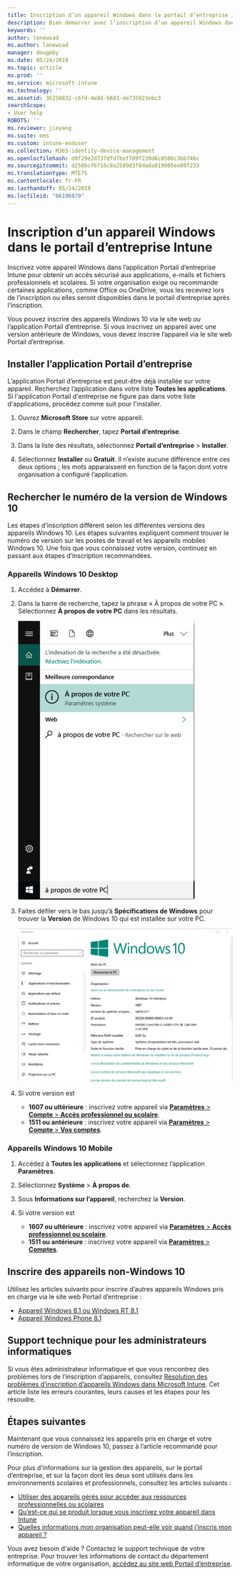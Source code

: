 ```yaml
---
title: Inscription d’un appareil Windows dans le portail d’entreprise Intune | Microsoft Docs
description: Bien démarrer avec l’inscription d’un appareil Windows dans le portail d’entreprise
keywords: ''
author: lenewsad
ms.author: lanewsad
manager: dougeby
ms.date: 05/24/2019
ms.topic: article
ms.prod: ''
ms.service: microsoft-intune
ms.technology: ''
ms.assetid: 36250832-c6fd-4e8d-b681-de735023ebc3
searchScope:
- User help
ROBOTS: ''
ms.reviewer: jieyang
ms.suite: ems
ms.custom: intune-enduser
ms.collection: M365-identity-device-management
ms.openlocfilehash: d9f29e2d737dfd7bef709f239d6c8506c3bb746c
ms.sourcegitcommit: d258bcf6716c8a2589d3f8dada819905ee80f233
ms.translationtype: MTE75
ms.contentlocale: fr-FR
ms.lasthandoff: 05/24/2019
ms.locfileid: "66196879"
---
```

# <a name="windows-device-enrollment-in-intune-company-portal"></a>Inscription d’un appareil Windows dans le portail d’entreprise Intune  

Inscrivez votre appareil Windows dans l’application Portail d’entreprise Intune pour obtenir un accès sécurisé aux applications, e-mails et fichiers professionnels et scolaires. Si votre organisation exige ou recommande certaines applications, comme Office ou OneDrive, vous les recevrez lors de l’inscription ou elles seront disponibles dans le portail d’entreprise après l’inscription.  

Vous pouvez inscrire des appareils Windows 10 via le site web *ou* l’application Portail d’entreprise. Si vous inscrivez un appareil avec une version antérieure de Windows, vous devez inscrire l’appareil via le site web Portail d’entreprise.  

## <a name="install-company-portal-app"></a>Installer l’application Portail d’entreprise  
L’application Portail d’entreprise est peut-être déjà installée sur votre appareil. Recherchez l’application dans votre liste __Toutes les applications__.  Si l'application Portail d'entreprise ne figure pas dans votre liste d'applications, procédez comme suit pour l'installer.  

1. Ouvrez **Microsoft Store** sur votre appareil.

2. Dans le champ **Rechercher**, tapez **Portail d’entreprise**.

3. Dans la liste des résultats, sélectionnez **Portail d’entreprise** > **Installer**.

4. Sélectionnez **Installer** ou **Gratuit**. Il n’existe aucune différence entre ces deux options ; les mots apparaissent en fonction de la façon dont votre organisation a configuré l’application.  

## <a name="find-windows-10-version-number"></a>Rechercher le numéro de la version de Windows 10  
Les étapes d’inscription diffèrent selon les différentes versions des appareils Windows 10. Les étapes suivantes expliquent comment trouver le numéro de version sur les postes de travail et les appareils mobiles Windows 10. Une fois que vous connaissez votre version, continuez en passant aux étapes d’inscription recommandées.  

### <a name="windows-10-desktop-devices"></a>Appareils Windows 10 Desktop  

1. Accédez à **Démarrer**.

2. Dans la barre de recherche, tapez la phrase « À propos de votre PC ». Sélectionnez __À propos de votre PC__ dans les résultats.  


   ![paramètres de recherche « à propos de votre PC »](media/searching_for_about_your_pc.png)  

3. Faites défiler vers le bas jusqu’à **Spécifications de Windows** pour trouver la **Version** de Windows 10 qui est installée sur votre PC.  


   ![À propos de votre PC dans Windows 10 Desktop](media/settings_about_pc.png)  

4. Si votre version est  

    *  __1607 ou ultérieure__ : inscrivez votre appareil via [**Paramètres** > **Compte** > **Accès professionnel ou scolaire**](enroll-windows-10-device.md#enroll-windows-10-version-1607-and-later-device).   
    * __1511 ou antérieure__ : inscrivez votre appareil via [**Paramètres** > **Compte** > **Vos comptes**](enroll-windows-10-device.md#enroll-windows-10-version-1511-and-earlier-device).  

### <a name="windows-10-mobile-devices"></a>Appareils Windows 10 Mobile       

1.  Accédez à __Toutes les applications__ et sélectionnez l’application __Paramètres__.  
2.  Sélectionnez __Système__ > __À propos de__.      
3.  Sous __Informations sur l’appareil__, recherchez la __Version__.  
4. Si votre version est  

    *  __1607 ou ultérieure__ : inscrivez votre appareil via [**Paramètres** > **Accès professionnel ou scolaire**](enroll-windows-10-device.md#enroll-windows-10-version-1607-and-later-device).   
    * __1511 ou antérieure__ : inscrivez votre appareil via [**Paramètres** > **Comptes**](enroll-windows-10-device.md#enroll-windows-10-version-1511-and-earlier-device).  

## <a name="enroll-non-windows-10-devices"></a>Inscrire des appareils non-Windows 10  
Utilisez les articles suivants pour inscrire d’autres appareils Windows pris en charge via le site web Portail d’entreprise :   
* [Appareil Windows 8.1 ou Windows RT 8.1](enroll-your-W81-or-rt81-windows.md)  
* [Appareil Windows Phone 8.1](enroll-your-wp81-windows.md)    

## <a name="it-administrator-support"></a>Support technique pour les administrateurs informatiques  
Si vous êtes administrateur informatique et que vous rencontrez des problèmes lors de l’inscription d’appareils, consultez [Résolution des problèmes d’inscription d’appareils Windows dans Microsoft Intune](https://support.microsoft.com/help/4469913). Cet article liste les erreurs courantes, leurs causes et les étapes pour les résoudre.  

## <a name="next-steps"></a>Étapes suivantes  
Maintenant que vous connaissez les appareils pris en charge et votre numéro de version de Windows 10, passez à l’article recommandé pour l’inscription.  
 
Pour plus d’informations sur la gestion des appareils, sur le portail d’entreprise, et sur la façon dont les deux sont utilisés dans les environnements scolaires et professionnels, consultez les articles suivants :  
* [Utiliser des appareils gérés pour accéder aux ressources professionnelles ou scolaires](use-managed-devices-to-get-work-done.md)  
* [Qu’est-ce qui se produit lorsque vous inscrivez votre appareil dans Intune](what-happens-if-you-install-the-company-portal-app-and-enroll-your-device-in-intune-windows.md)  
* [Quelles informations mon organisation peut-elle voir quand j’inscris mon appareil ?](what-info-can-your-company-see-when-you-enroll-your-device-in-intune.md)  

Vous avez besoin d'aide ? Contactez le support technique de votre entreprise. Pour trouver les informations de contact du département informatique de votre organisation, [accédez au site web Portail d’entreprise](https://go.microsoft.com/fwlink/?linkid=2010980).  

